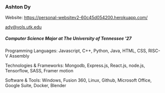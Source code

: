 ### Ashton Dy 

Website: https://personal-websitev2-60c45d054200.herokuapp.com/

ady@vols.utk.edu

##### Computer Science Major at The University of Tennessee '27

Programming Languages: Javascript, C++, Python, Java, HTML, CSS, RISC-V Assembly

Technologies & Frameworks: Mongodb, Express.js, React.js, node.js, Tensorflow, SASS, Framer motion

Software & Tools: Windows, Fusion 360, Linux, Github, Microsoft Office, Google Suite, Docker, Blender 




<!--
**dyashton/dyashton** is a ✨ _special_ ✨ repository because its `README.md` (this file) appears on your GitHub profile.

Here are some ideas to get you started:

- 🔭 I’m currently working on ...
- 🌱 I’m currently learning ...
- 👯 I’m looking to collaborate on ...
- 🤔 I’m looking for help with ...
- 💬 Ask me about ...
- 📫 How to reach me: ...
- 😄 Pronouns: ...
- ⚡ Fun fact: ...
-->
